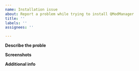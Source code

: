 ```yaml
---
name: Installation issue
about: Report a problem while trying to install QModManager
title: ''
labels: ''
assignees: ''

---
```


**Describe the proble**
<!-- A clear and concise description of what the problem is. -->

**Screenshots**
<!-- If applicable, add screenshots to help explain your problem. -->

**Additional info**
<!-- Add any other context about the problem here. -->
